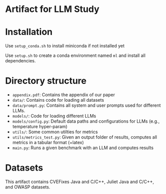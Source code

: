 # Artifact for LLM Study

# Installation

Use `setup_conda.sh` to install miniconda if not installed yet

Use `setup.sh` to create a conda environment named `ml` and install all dependencies.


# Directory structure
- `appendix.pdf`: Contains the appendix of our paper
- `data/`: Contains code for loading all datasets
- `data/prompt.py`: Contains all system and user prompts used for different LLMs.
- `models/`: Code for loading different LLMs
- `models/config.py`: Default data paths and configurations for LLMs (e.g., temperature hyper-param)
- `utils/`: Some common utilties for metrics
- `utils/metrics_test.py`: Given an output folder of results, computes all metrics in a tabular format (+latex)
- `main.py`: Runs a given benchmark with an LLM and computes results

# Datasets

This artifact contains CVEFixes Java and C/C++, Juliet Java and C/C++, and OWASP datasets.

